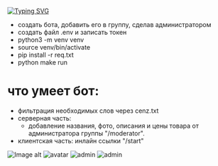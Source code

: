 [![Typing SVG](https://readme-typing-svg.herokuapp.com?color=%2336BCF7&lines=Telegram+bot+shop)](https://git.io/typing-svg)

- создать бота, добавить его в группу, сделав администратором
- создать файл .env и записать токен
- python3 -m venv venv
- source venv/bin/activate
- pip install -r req.txt
- python make run 

# что умеет бот:
- фильтрация необходимых слов через cenz.txt
- серверная часть:
    - добавление названия, фото, описания и цены товара от администратора группы "/moderator".
- клиентская часть: инлайн ссылки "/start"

![Image alt](https://github.com/hottabuch1987/telegramBot/raw/branch/main/avatar.png)
<img src="https://github.com/hottabuch1987/telegram_bot/avatar.png" alt="avatar">
<img src="https://github.com/hottabuch1987/telegram_bot/img/1.png" alt="admin">
<img src="https://github.com/hottabuch1987/telegram_bot/img/2.png" alt="admin">
